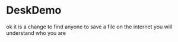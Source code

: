 # DeskDemo
ok  it is a  change to find anyone to save a file on the internet you will understand who you are
